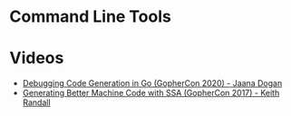 # Command Line Tools

# Videos

- [Debugging Code Generation in Go (GopherCon 2020) - Jaana Dogan](https://youtu.be/qPIB3STWXVk)
- [Generating Better Machine Code with SSA (GopherCon 2017) - Keith Randall](https://youtu.be/uTMvKVma5ms)





